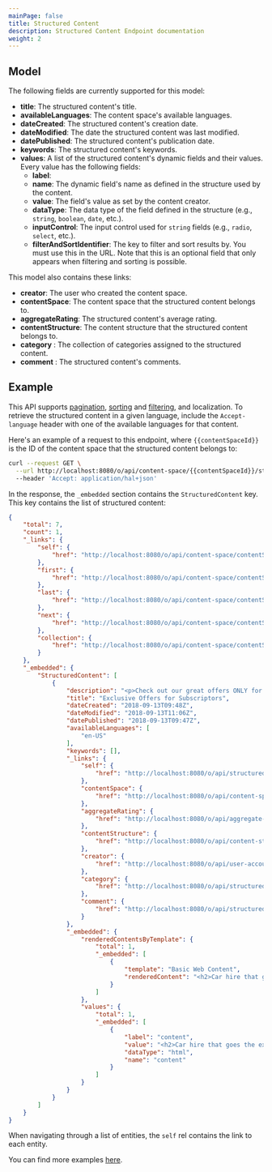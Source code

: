 ```yaml
---
mainPage: false
title: Structured Content
description: Structured Content Endpoint documentation
weight: 2
---
```


## Model

The following fields are currently supported for this model:

* **title**: The structured content's title.
* **availableLanguages**: The content space's available languages.
* **dateCreated**: The structured content's creation date.
* **dateModified**: The date the structured content was last modified.
* **datePublished**: The structured content's publication date.
* **keywords**: The structured content's keywords.
* **values**: A list of the structured content's dynamic fields and their values. Every value has the following fields:
  * **label**:
  * **name**: The dynamic field's name as defined in the structure used by the content.
  * **value**: The field's value as set by the content creator.
  * **dataType**: The data type of the field defined in the structure (e.g., `string`, `boolean`, `date`, etc.).
  * **inputControl**: The input control used for `string` fields (e.g., `radio`, `select`, etc.).
  * **filterAndSortIdentifier**: The key to filter and sort results by. You must use this in the URL. Note that this is an optional field that only appears when filtering and sorting is possible.

This model also contains these links:

* **creator**: The user who created the content space.
* **contentSpace**:  The content space that the structured content belongs to. 
* **aggregateRating**: The structured content's average rating.
* **contentStructure**: The content structure that the structured content belongs to. 
* **category** : The collection of categories assigned to the structured content.
* **comment** : The structured content's comments.

## Example

This API supports [pagination](/docs/general/pagination.html), [sorting](/docs/general/sorting.html) and [filtering](/docs/general/filtering.html), and localization. To retrieve the structured content in a given language, include the `Accept-language` header with one of the available languages for that content.

Here's an example of a request to this endpoint, where `{{contentSpaceId}}` is the ID of the content space that the structured content belongs to: 

```bash
curl --request GET \
  --url http://localhost:8080/o/api/content-space/{{contentSpaceId}}/structured-contents?page=1&per_page=1\
  --header 'Accept: application/hal+json'

```

In the response, the `_embedded` section contains the `StructuredContent` key. This key contains the list of structured content: 

```json
{
    "total": 7,
    "count": 1,
    "_links": {
        "self": {
            "href": "http://localhost:8080/o/api/content-space/contentSpaceId/structured-contents?page=1&per_page=1"
        },
        "first": {
            "href": "http://localhost:8080/o/api/content-space/contentSpaceId/structured-contents?page=1&per_page=1"
        },
        "last": {
            "href": "http://localhost:8080/o/api/content-space/contentSpaceId/structured-contents?page=7&per_page=1"
        },
        "next": {
            "href": "http://localhost:8080/o/api/content-space/contentSpaceId/structured-contents?page=2&per_page=1"
        },
        "collection": {
            "href": "http://localhost:8080/o/api/content-space/contentSpaceId/structured-contents"
        }
    },
    "_embedded": {
        "StructuredContent": [
            {
                "description": "<p>Check out our great offers ONLY for members!</p>",
                "title": "Exclusive Offers for Subscriptors",
                "dateCreated": "2018-09-13T09:48Z",
                "dateModified": "2018-09-13T11:06Z",
                "datePublished": "2018-09-13T09:47Z",
                "availableLanguages": [
                    "en-US"
                ],
                "keywords": [],
                "_links": {
                    "self": {
                        "href": "http://localhost:8080/o/api/structured-contents/36793"
                    },
                    "contentSpace": {
                        "href": "http://localhost:8080/o/api/content-space/contentSpaceId"
                    },
                    "aggregateRating": {
                        "href": "http://localhost:8080/o/api/aggregate-rating/20601:36793"
                    },
                    "contentStructure": {
                        "href": "http://localhost:8080/o/api/content-structures/25071"
                    },
                    "creator": {
                        "href": "http://localhost:8080/o/api/user-account/20212"
                    },
                    "category": {
                        "href": "http://localhost:8080/o/api/structured-contents/36793/categories"
                    },
                    "comment": {
                        "href": "http://localhost:8080/o/api/structured-contents/36793/comment"
                    }
                },
                "_embedded": {
                    "renderedContentsByTemplate": {
                        "total": 1,
                        "_embedded": [
                            {
                                "template": "Basic Web Content",
                                "renderedContent": "<h2>Car hire that goes the extra mile</h2><ul><li><img alt=\"Usps white tick\" height=\"21\" src=\"http://www.theaa.com/~/media/the-aa/usps-icon-tick/usps-white-tick.png?h=21&amp;la=en&amp;w=21&amp;hash=61EF67E0678A56A550C9AA064516E659B306400B\" width=\"21\" /><h5>Easy booking</h5><p>Book below or call&nbsp;0344 335 0243&nbsp;to compare rates between Enterprise, National and Alamo.</p></li><li><img alt=\"Usps white tick\" height=\"21\" src=\"http://www.theaa.com/~/media/the-aa/usps-icon-tick/usps-white-tick.png?h=21&amp;la=en&amp;w=21&amp;hash=61EF67E0678A56A550C9AA064516E659B306400B\" width=\"21\" /><h5>The right car for you</h5><p>Choose from a wide range of high-quality vehicles – from compact cars to luxury saloons.</p></li><li><img alt=\"Usps white tick\" height=\"21\" src=\"http://www.theaa.com/~/media/the-aa/usps-icon-tick/usps-white-tick.png?h=21&amp;la=en&amp;w=21&amp;hash=61EF67E0678A56A550C9AA064516E659B306400B\" width=\"21\" /><h5>Worldwide rentals</h5><p>Save money at over 7,000 locations across the UK, Europe and North America.</p></li></ul>"
                            }
                        ]
                    },
                    "values": {
                        "total": 1,
                        "_embedded": [
                            {
                                "label": "content",
                                "value": "<h2>Car hire that goes the extra mile</h2>\n\n<ul>\n\t<li><img alt=\"Usps white tick\" height=\"21\" src=\"http://www.theaa.com/~/media/the-aa/usps-icon-tick/usps-white-tick.png?h=21&amp;la=en&amp;w=21&amp;hash=61EF67E0678A56A550C9AA064516E659B306400B\" width=\"21\" />\n\t<h5>Easy booking</h5>\n\n\t<p>Book below or call&nbsp;0344 335 0243&nbsp;to compare rates between Enterprise, National and Alamo.</p>\n\t</li>\n\t<li><img alt=\"Usps white tick\" height=\"21\" src=\"http://www.theaa.com/~/media/the-aa/usps-icon-tick/usps-white-tick.png?h=21&amp;la=en&amp;w=21&amp;hash=61EF67E0678A56A550C9AA064516E659B306400B\" width=\"21\" />\n\t<h5>The right car for you</h5>\n\n\t<p>Choose from a wide range of high-quality vehicles – from compact cars to luxury saloons.</p>\n\t</li>\n\t<li><img alt=\"Usps white tick\" height=\"21\" src=\"http://www.theaa.com/~/media/the-aa/usps-icon-tick/usps-white-tick.png?h=21&amp;la=en&amp;w=21&amp;hash=61EF67E0678A56A550C9AA064516E659B306400B\" width=\"21\" />\n\t<h5>Worldwide rentals</h5>\n\n\t<p>Save money at over 7,000 locations across the UK, Europe and North America.</p>\n\t</li>\n</ul>",
                                "dataType": "html",
                                "name": "content"
                            }
                        ]
                    }
                }
            }
        ]
    }
}
```

When navigating through a list of entities, the `self` rel contains the link to each entity. 

You can find more examples [here](/docs/content-space/structuredContent/examples.html). 
